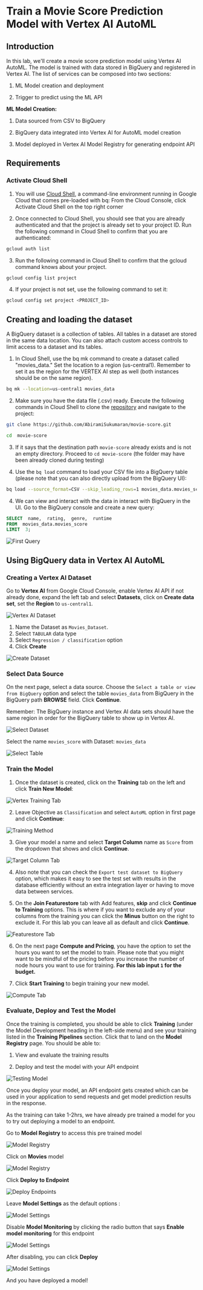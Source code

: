 # Train a Movie Score Prediction Model with Vertex AI AutoML

## Introduction

In this lab, we'll create a movie score prediction model using Vertex AI AutoML. The model is trained with data stored in BigQuery and registered in Vertex AI. The list of services can be composed into two sections:

1.  ML Model creation and deployment
    
2.  Trigger to predict using the ML API
    

**ML Model Creation:**

1.  Data sourced from CSV to BigQuery
    
2.  BigQuery data integrated into Vertex AI for AutoML model creation
    
3.  Model deployed in Vertex AI Model Registry for generating endpoint API


## Requirements

### Activate Cloud Shell

1.  You will use [Cloud Shell](https://cloud.google.com/cloud-shell/), a command-line environment running in Google Cloud that comes pre-loaded with bq: From the Cloud Console, click Activate Cloud Shell on the top right corner
    
2.  Once connected to Cloud Shell, you should see that you are already authenticated and that the project is already set to your project ID. Run the following command in Cloud Shell to confirm that you are authenticated:

```bash
gcloud auth list
```

3. Run the following command in Cloud Shell to confirm that the gcloud command knows about your project.

```bash
gcloud config list project
```

4.  If your project is not set, use the following command to set it:
```bash
gcloud config set project <PROJECT_ID>
```

## Creating and loading the dataset

A BigQuery dataset is a collection of tables. All tables in a dataset are stored in the same data location. You can also attach custom access controls to limit access to a dataset and its tables.

1. In Cloud Shell, use the bq mk command to create a dataset called "movies_data." Set the location to a region (us-central1). Remember to set it as the region for the VERTEX AI step as well (both instances should be on the same region).

```bash
bq mk --location=us-central1 movies_data
```

2. Make sure you have the data file (.csv) ready. Execute the following commands in Cloud Shell to clone the [repository](https://github.com/AbiramiSukumaran/movie-score.git) and navigate to the project:

```bash
git clone https://github.com/AbiramiSukumaran/movie-score.git
```

```bash
cd  movie-score
```

3.  If it says that the destination path ```movie-score``` already exists and is not an empty directory. Proceed to ```cd movie-score``` (the folder may have been already cloned during testing)
    
4.  Use the ```bq load``` command to load your CSV file into a BigQuery table (please note that you can also directly upload from the BigQuery UI):

```bash
bq load --source_format=CSV --skip_leading_rows=1 movies_data.movies_score ./movies_bq_src.csv Id:numeric,name:string,rating:string,genre:string,year:numeric,released:string,score:string,director:string,writer:string,star:string,country:string,budget:numeric,company:string,runtime:numeric,data_cat:string
```

4.  We can view and interact with the data in interact with BigQuery in the UI.
Go to the BigQuery console and create a new query:

```sql
SELECT  name,  rating,  genre,  runtime
FROM  movies_data.movies_score
LIMIT  3;
```

![First Query](./automl-images/1.png)

## Using BigQuery data in Vertex AI AutoML

### Creating a Vertex AI Dataset

Go to **Vertex AI** from Google Cloud Console, enable Vertex AI API if not already done, expand the left tab and select **Datasets**, click on **Create data set**, set the **Region** to ```us-central1```.

![Vertex AI Dataset](./automl-images/2.png)

1. Name the Dataset as ```Movies_Dataset```.
2. Select ```TABULAR``` data type
3. Select ```Regression / classification``` option
4. Click **Create**

![Create Dataset](./automl-images/3.png)

### Select Data Source

On the next page, select a data source. Choose the ```Select a table or view from BigQuery``` option and select the table ```movies_data``` from BigQuery in the BigQuery path **BROWSE** field. Click **Continue**.

Remember: The BigQuery instance and Vertex AI data sets should have the same region in order for the BigQuery table to show up in Vertex AI.

![Select Dataset](./automl-images/4.png)

Select the name ```movies_score``` with Dataset: ```movies_data```

![Select Table](./automl-images/5.png)

### Train the Model

1.  Once the dataset is created, click on the **Training** tab on the left and click **Train New Model**:

![Vertex Training Tab](./automl-images/6.png)

2. Leave Objective as ```Classification``` and select ```AutoML``` option in first page and click **Continue**:

![Training Method](./automl-images/7.png)

3. Give your model a name and select **Target Column** name as ```Score``` from the dropdown that shows and click **Continue**.

![Target Column Tab](./automl-images/8.png)

4. Also note that you can check the ```Export test dataset to BigQuery``` option, which makes it easy to see the test set with results in the database efficiently without an extra integration layer or having to move data between services.

5. On the **Join Featurestore** tab with Add features, **skip** and click **Continue to Training** options. This is where if you want to exclude any of your columns from the training you can click the **Minus** button on the right to exclude it. For this lab you can leave all as default and click **Continue**.

![Featurestore Tab](./automl-images/9.png)

6. On the next page **Compute and Pricing**, you have the option to set the hours you want to set the model to train. Please note that you might want to be mindful of the pricing before you increase the number of node hours you want to use for training. **For this lab input ```1``` for the budget.**

7. Click **Start Training** to begin training your new model.

![Compute Tab](./automl-images/10.png)

### Evaluate, Deploy and Test the Model

Once the training is completed, you should be able to click **Training** (under the Model Development heading in the left-side menu) and see your training listed in the **Training Pipelines** section. Click that to land on the **Model Registry** page. You should be able to:

1.  View and evaluate the training results
    
2.  Deploy and test the model with your API endpoint

![Testing Model](./automl-images/11.png)

Once you deploy your model, an API endpoint gets created which can be used in your application to send requests and get model prediction results in the response.

As the training can take 1-2hrs, we have already pre trained a model for you to try out deploying a model to an endpoint.

Go to **Model Registry** to access this pre trained model

![Model Registry](./automl-images/12.png)

Click on **Movies** model

![Model Registry](./automl-images/13.png)

Click **Deploy to Endpoint**

![Deploy Endpoints](./automl-images/14.png)

Leave **Model Settings** as the default options :

![Model Settings](./automl-images/15.png)

Disable **Model Monitoring** by clicking the radio button that says **Enable model monitoring** for this endpoint

![Model Settings](./automl-images/16.png)

After disabling, you can click **Deploy**

![Model Settings](./automl-images/17.png)

And you have deployed a model!
